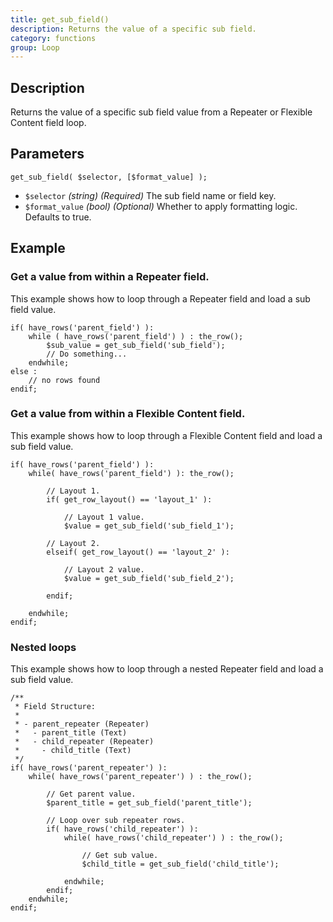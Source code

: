 ```yaml
---
title: get_sub_field()
description: Returns the value of a specific sub field.
category: functions
group: Loop
---
```


## Description
Returns the value of a specific sub field value from a Repeater or Flexible Content field loop.

## Parameters
```
get_sub_field( $selector, [$format_value] );
```
- `$selector`		*(string)*	*(Required)*	The sub field name or field key.
- `$format_value`	*(bool)*	*(Optional)*	Whether to apply formatting logic. Defaults to true.

## Example

### Get a value from within a Repeater field.
This example shows how to loop through a Repeater field and load a sub field value.
```
if( have_rows('parent_field') ):
    while ( have_rows('parent_field') ) : the_row();
		$sub_value = get_sub_field('sub_field');
		// Do something...
    endwhile;
else :
    // no rows found
endif;
```

### Get a value from within a Flexible Content field.
This example shows how to loop through a Flexible Content field and load a sub field value.
```
if( have_rows('parent_field') ):
	while( have_rows('parent_field') ): the_row();
		
		// Layout 1.
		if( get_row_layout() == 'layout_1' ):
		
			// Layout 1 value.
			$value = get_sub_field('sub_field_1');
			
		// Layout 2.
		elseif( get_row_layout() == 'layout_2' ):
		
			// Layout 2 value.
			$value = get_sub_field('sub_field_2');
			
		endif;
		
	endwhile;
endif;
```

### Nested loops
This example shows how to loop through a nested Repeater field and load a sub field value.
```
/**
 * Field Structure:
 *
 * - parent_repeater (Repeater)
 *   - parent_title (Text)
 *   - child_repeater (Repeater)
 *     - child_title (Text)
 */
if( have_rows('parent_repeater') ):
    while( have_rows('parent_repeater') ) : the_row();
		
		// Get parent value.
		$parent_title = get_sub_field('parent_title');
		
		// Loop over sub repeater rows.
		if( have_rows('child_repeater') ):
		    while( have_rows('child_repeater') ) : the_row();
				
				// Get sub value.
				$child_title = get_sub_field('child_title');
				
			endwhile;
		endif;
    endwhile;
endif;
```
